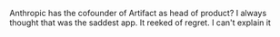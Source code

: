 Anthropic has the cofounder of Artifact as head of product? I always thought that was the saddest app. It reeked of regret. I can't explain it


